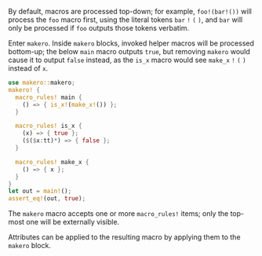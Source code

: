 By default, macros are processed top-down; for example, `foo!(bar!())` will
process the `foo` macro first, using the literal tokens `bar` `!` `(` `)`, and
`bar` will only be processed if `foo` outputs those tokens verbatim.

Enter `makero`. Inside `makero` blocks, invoked helper macros will be
processed bottom-up; the below `main` macro outputs `true`, but removing
`makero` would cause it to output `false` instead, as the `is_x` macro
would see `make_x` `!` `(` `)` instead of `x`.

```rust
use makero::makero;
makero! {
  macro_rules! main {
    () => { is_x!(make_x!()) };
  }

  macro_rules! is_x {
    (x) => { true };
    ($($x:tt)*) => { false };
  }

  macro_rules! make_x {
    () => { x };
  }
}
let out = main!();
assert_eq!(out, true);
```

The `makero` macro accepts one or more `macro_rules!` items; only the
top-most one will be externally visible.

Attributes can be applied to the resulting macro by applying them to the
`makero` block.
